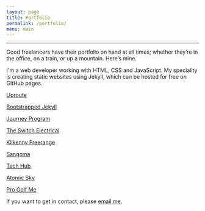 ```yaml
---
layout: page
title: Portfolio
permalink: /portfolio/
menu: main
---
```


<hr />

Good freelancers have their portfolio on hand at all times; whether they’re in the office, on a train, or up a mountain. Here’s mine.

I'm a web developer working with HTML, CSS and JavaScript. My speciality is creating static websites using Jekyll, which can be hosted for free on GitHub pages.


[Uproute](http://uproute.co)

[Bootstrapped Jekyll](http://mead.fm/bootstrappedJekyll)

[Journey Program](http://journeyprogram.com.au)

[The Switch Electrical](http://theswitchelectrical.com.au)

[Kilkenny Freerange](http://kilkennyfreerange.ie)

[Sangoma](http://sangoma.com.au)

[Tech Hub](http://techhub.io)

[Atomic Sky](http://atomicsky.com.au)

[Pro Golf Me](http://progolfme.com)

If you want to get in contact, please <a href="mailto:{{ site.email }}">email me</a>.

